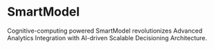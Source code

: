 # SmartModel
Cognitive-computing powered SmartModel revolutionizes Advanced Analytics Integration with AI-driven Scalable Decisioning Architecture.
